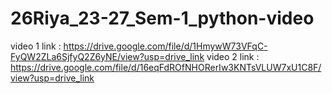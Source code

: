 # 26Riya_23-27_Sem-1_python-video
video 1 link : https://drive.google.com/file/d/1HmywW73VFqC-FyQW2ZLa6SjfyQ2Z6yNE/view?usp=drive_link
video 2 link : https://drive.google.com/file/d/16eqFdROfNHORerIw3KNTsVLUW7xU1C8F/view?usp=drive_link
